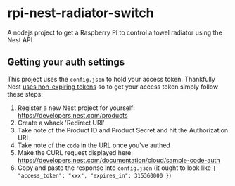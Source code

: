 # rpi-nest-radiator-switch
A nodejs project to get a Raspberry PI to control a towel radiator using the Nest API

## Getting your auth settings
This project uses the `config.json` to hold your access token. Thankfully Nest 
[uses non-expiring tokens](https://developers.nest.com/documentation/cloud/authorization-reference) so to get your 
access token simply follow these steps:

1. Register a new Nest project for yourself: https://developers.nest.com/products
2. Create a whack 'Redirect URI'
3. Take note of the Product ID and Product Secret and hit the Authorization URL
4. Take note of the `code` in the URL once you've authed
5. Make the CURL request displayed here: https://developers.nest.com/documentation/cloud/sample-code-auth
6. Copy and paste the response into `config.json` (it ought to look like 
`{ "access_token": "xxx", "expires_in": 315360000 }`)
